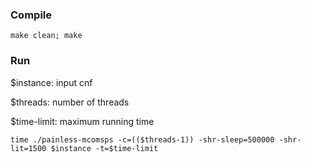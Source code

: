 ### Compile
```
make clean; make
```


### Run

$instance: input cnf

$threads: number of threads

$time-limit: maximum running time


```
time ./painless-mcomsps -c=(($threads-1)) -shr-sleep=500000 -shr-lit=1500 $instance -t=$time-limit 
```






